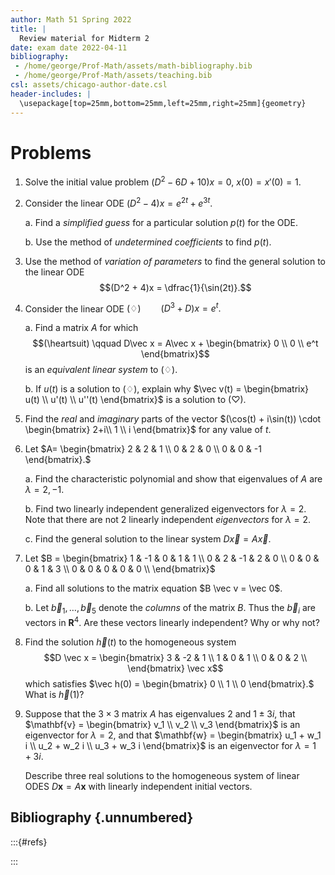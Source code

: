 ```yaml
---
author: Math 51 Spring 2022
title: |
  Review material for Midterm 2
date: exam date 2022-04-11
bibliography: 
 - /home/george/Prof-Math/assets/math-bibliography.bib
 - /home/george/Prof-Math/assets/teaching.bib 
csl: assets/chicago-author-date.csl
header-includes: |
  \usepackage[top=25mm,bottom=25mm,left=25mm,right=25mm]{geometry}
---
```


# Problems

1. Solve the initial value problem $(D^2 - 6D + 10)x = 0$, $x(0) = x'(0) = 1$.

2. Consider the linear ODE $(D^2 - 4)x = e^{2t} + e^{3t}.$

   a. Find a *simplified guess* for a particular solution $p(t)$ for
   the ODE.
   
   b. Use the method of *undetermined coefficients* to find $p(t)$.

3. Use the method of *variation of parameters* to find the
   general solution to the linear ODE  $$(D^2 + 4)x = \dfrac{1}{\sin(2t)}.$$

4. Consider the linear ODE $(\diamondsuit) \qquad (D^3 + D)x = e^t.$

   a. Find a matrix $A$ for which $$(\heartsuit) \qquad D\vec x =
      A\vec x + \begin{bmatrix} 0 \\ 0 \\ e^t \end{bmatrix}$$ is an
      *equivalent linear system* to $(\diamondsuit)$.

   b. If $u(t)$ is a solution to $(\diamondsuit)$, explain why 
      $\vec v(t) = \begin{bmatrix} u(t) \\ u'(t) \\ u''(t)
      \end{bmatrix}$ is a solution to $(\heartsuit)$.

5. Find the *real* and *imaginary* parts of the vector
   $(\cos(t) + i\sin(t)) \cdot \begin{bmatrix} 2+i\\ 1 \\ i
   \end{bmatrix}$ for any value of $t$.


6. Let $A= \begin{bmatrix} 2 & 2 & 1 \\ 0 & 2 & 0 \\ 0 & 0 & -1
   \end{bmatrix}.$
	
   a. Find the characteristic polynomial and show that eigenvalues of
      $A$ are $\lambda = 2,-1$.
	
   b. Find two linearly independent generalized eigenvectors for
      $\lambda = 2$. Note that there are not 2 linearly independent
      *eigenvectors* for $\lambda = 2$.
	
   c. Find the general solution to the linear
      system $D\vec x = A\vec x$.  

7. Let $B =
   \begin{bmatrix} 1 & -1 & 0 & 1 & 1 \\ 0 & 2 & -1 & 2 & 0 \\ 0 & 0 &
   0 & 1 & 3 \\ 0 & 0 & 0 & 0 & 0 \\ \end{bmatrix}$
    
   a. Find all solutions to the matrix equation $B \vec v = \vec 0$.
   
   b. Let $\vec b_1,\dots,\vec b_5$ denote the *columns* of the
      matrix $B$.  Thus the $\vec b_i$ are vectors in
      $\mathbf{R}^4$. Are these vectors linearly independent? Why or
      why not?
	  
8. Find the solution $\vec h(t)$ to the homogeneous system
   $$D \vec x = 
   \begin{bmatrix}
    3 & -2 & 1 \\
    1 & 0 & 1 \\
    0 & 0 & 2 \\
   \end{bmatrix}
   \vec x$$
   which satisfies $\vec h(0) =
   \begin{bmatrix}
   0 \\ 1 \\ 0
   \end{bmatrix}.$ What is $\vec h(1)$?

9.  Suppose that the $3 \times 3$ matrix $A$ has eigenvalues $2$ and $1 \pm 3i$, 
    that $\mathbf{v} = \begin{bmatrix} v_1 \\ v_2 \\ v_3 \end{bmatrix}$
    is an eigenvector for $\lambda  = 2$, and that $\mathbf{w} = \begin{bmatrix} u_1 +
    w_1 i \\ u_2 + w_2 i \\ u_3 + w_3 i \end{bmatrix}$ is an
    eigenvector for $\lambda = 1+3i$.
   
    Describe three real solutions to the homogeneous system of linear
    ODES $D \mathbf{x} = A \mathbf{x}$ with linearly independent
    initial vectors.



## Bibliography {.unnumbered}

:::{#refs} 

:::

